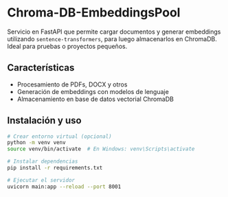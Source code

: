 
# Chroma-DB-EmbeddingsPool

Servicio en FastAPI que permite cargar documentos y generar embeddings utilizando `sentence-transformers`, para luego almacenarlos en ChromaDB. Ideal para pruebas o proyectos pequeños.

## Características

- Procesamiento de PDFs, DOCX y otros
- Generación de embeddings con modelos de lenguaje
- Almacenamiento en base de datos vectorial ChromaDB

## Instalación y uso

```bash
# Crear entorno virtual (opcional)
python -m venv venv
source venv/bin/activate  # En Windows: venv\Scripts\activate

# Instalar dependencias
pip install -r requirements.txt

# Ejecutar el servidor
uvicorn main:app --reload --port 8001
